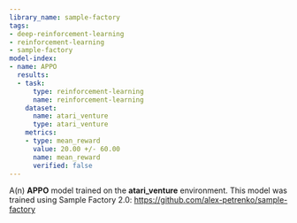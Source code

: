 ```yaml
---
library_name: sample-factory
tags:
- deep-reinforcement-learning
- reinforcement-learning
- sample-factory
model-index:
- name: APPO
  results:
  - task:
      type: reinforcement-learning
      name: reinforcement-learning
    dataset:
      name: atari_venture
      type: atari_venture
    metrics:
    - type: mean_reward
      value: 20.00 +/- 60.00
      name: mean_reward
      verified: false
---
```


A(n) **APPO** model trained on the **atari_venture** environment.
This model was trained using Sample Factory 2.0: https://github.com/alex-petrenko/sample-factory
    